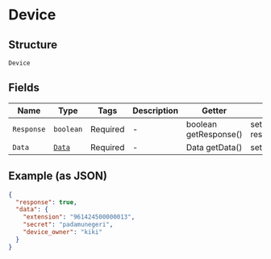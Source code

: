 
# Device

## Structure

`Device`

## Fields

| Name | Type | Tags | Description | Getter | Setter |
|  --- | --- | --- | --- | --- | --- |
| `Response` | `boolean` | Required | - | boolean getResponse() | setResponse(boolean response) |
| `Data` | [`Data`](../../doc/models/data.md) | Required | - | Data getData() | setData(Data data) |

## Example (as JSON)

```json
{
  "response": true,
  "data": {
    "extension": "961424500000013",
    "secret": "padamunegeri",
    "device_owner": "kiki"
  }
}
```

